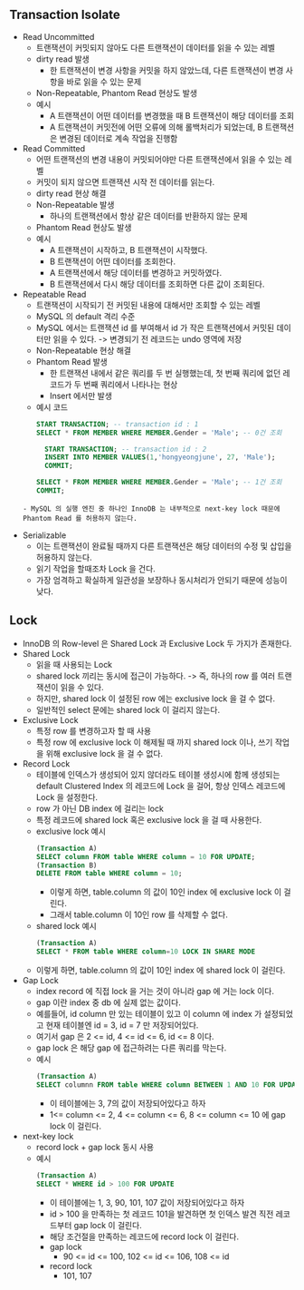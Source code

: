 ## Transaction Isolate
* Read Uncommitted
    - 트랜잭션이 커밋되지 않아도 다른 트랜잭션이 데이터를 읽을 수 있는 레벨
    - dirty read 발생
        - 한 트랜잭션이 변경 사항을 커밋을 하지 않았느데, 다른 트랜잭션이 변경 사항을 바로 읽을 수 있는 문제
    - Non-Repeatable, Phantom Read 현상도 발생
    - 예시
        - A 트랜잭션이 어떤 데이터를 변경했을 때 B 트랜잭션이 해당 데이터를 조회
        - A 트랜잭션이 커밋전에 어떤 오류에 의해 롤백처리가 되었는데, B 트랜잭션은 변경된 데이터로 계속 작업을 진행함
* Read Committed
    - 어떤 트랜잭션의 변경 내용이 커밋되어야만 다른 트랜잭션에서 읽을 수 있는 레벨
    - 커밋이 되지 않으면 트랜잭션 시작 전 데이터를 읽는다.
    - dirty read 현상 해결
    - Non-Repeatable 발생
        - 하나의 트랜잭션에서 항상 같은 데이터를 반환하지 않는 문제
    - Phantom Read 현상도 발생
    - 예시
        - A 트랜잭션이 시작하고, B 트랜잭션이 시작했다.
        - B 트랜잭션이 어떤 데이터를 조회한다.
        - A 트랜잭션에서 해당 데이터를 변경하고 커밋하였다.
        - B 트랜잭션에서 다시 해당 데이터를 조회하면 다른 값이 조회된다.
* Repeatable Read
    - 트랜잭션이 시작되기 전 커밋된 내용에 대해서만 조회할 수 있는 레벨
    - MySQL 의 default 격리 수준
    - MySQL 에서는 트랜잭션 id 를 부여해서 id 가 작은 트랜잭션에서 커밋된 데이터만 읽을 수 있다. -> 변경되기 전 레코드는 undo 영역에 저장
    - Non-Repeatable 현상 해결
    - Phantom Read 발생
        - 한 트랜잭션 내에서 같은 쿼리를 두 번 실행했는데, 첫 번째 쿼리에 없던 레코드가 두 번째 쿼리에서 나타나는 현상
        - Insert 에서만 발생
    - 예시 코드
      ```sql
      START TRANSACTION; -- transaction id : 1
      SELECT * FROM MEMBER WHERE MEMBER.Gender = 'Male'; -- 0건 조회
      
        START TRANSACTION; -- transaction id : 2
        INSERT INTO MEMBER VALUES(1,'hongyeongjune', 27, 'Male');
        COMMIT;
      
      SELECT * FROM MEMBER WHERE MEMBER.Gender = 'Male'; -- 1건 조회
      COMMIT;
  ```
  - MySQL 의 실행 엔진 중 하나인 InnoDB 는 내부적으로 next-key lock 때문에 Phantom Read 를 허용하지 않는다.
* Serializable
    - 이는 트랜잭션이 완료될 때까지 다른 트랜잭션은 해당 데이터의 수정 및 삽입을 허용하지 않는다.
    - 읽기 작업을 할때조차 Lock 을 건다.
    - 가장 엄격하고 확실하게 일관성을 보장하나 동시처리가 안되기 때문에 성능이 낮다.

## Lock
* InnoDB 의 Row-level 은 Shared Lock 과 Exclusive Lock 두 가지가 존재한다.
* Shared Lock
    - 읽을 때 사용되는 Lock
    - shared lock 끼리는 동시에 접근이 가능하다. -> 즉, 하나의 row 를 여러 트랜잭션이 읽을 수 있다.
    - 하지만, shared lock 이 설정된 row 에는 exclusive lock 을 걸 수 없다.
    - 일반적인 select 문에는 shared lock 이 걸리지 않는다.
* Exclusive Lock
    - 특정 row 를 변경하고자 할 때 사용
    - 특정 row 에 exclusive lock 이 해제될 때 까지 shared lock 이나, 쓰기 작업을 위해 exclusive lock 을 걸 수 없다.
* Record Lock
    - 테이블에 인덱스가 생성되어 있지 않더라도 테이블 생성시에 함께 생성되는 default Clustered Index 의 레코드에 Lock 을 걸어, 항상 인덱스 레코드에 Lock 을 설정한다.
    - row 가 아닌 DB index 에 걸리는 lock
    - 특정 레코드에 shared lock 혹은 exclusive lock 을 걸 때 사용한다.
    - exclusive lock 예시
      ```sql
      (Transaction A)
      SELECT column FROM table WHERE column = 10 FOR UPDATE;
      (Transaction B)
      DELETE FROM table WHERE column = 10;
      ```
        - 이렇게 하면, table.column 의 값이 10인 index 에 exclusive lock 이 걸린다.
        - 그래서 table.column 이 10인 row 를 삭제할 수 없다.
    - shared lock 예시
      ```sql
      (Transaction A)
      SELECT * FROM table WHERE column=10 LOCK IN SHARE MODE
      ```
    - 이렇게 하면, table.column 의 값이 10인 index 에 shared lock 이 걸린다.
* Gap Lock
    - index record 에 직접 lock 을 거는 것이 아니라 gap 에 거는 lock 이다.
    - gap 이란 index 중 db 에 실제 없는 값이다.
    - 예를들어, id column 만 있는 테이블이 있고 이 column 에 index 가 설정되었고 현재 테이블엔 id = 3, id = 7 만 저장되어있다.
    - 여기서 gap 은 2 <= id, 4 <= id <= 6, id <= 8 이다.
    - gap lock 은 해당 gap 에 접근하려는 다른 쿼리를 막는다.
    - 예시
      ```sql
      (Transaction A)
      SELECT columnn FROM table WHERE column BETWEEN 1 AND 10 FOR UPDATE;
      ```
        - 이 테이블에는 3, 7의 값이 저장되어있다고 하자
        - 1<= column <= 2, 4 <= column <= 6, 8 <= column <= 10 에 gap lock 이 걸린다.
* next-key lock
    - record lock + gap lock 동시 사용
    - 예시
      ```sql
      (Transaction A)
      SELECT * WHERE id > 100 FOR UPDATE
      ```
        - 이 테이블에는 1, 3, 90, 101, 107 값이 저장되어있다고 하자
        - id > 100 을 만족하는 첫 레코드 101을 발견하면 첫 인덱스 발견 직전 레코드부터 gap lock 이 걸린다.
        - 해당 조건절을 만족하는 레코드에 record lock 이 걸린다.
        - gap lock
            - 90 <= id <= 100, 102 <= id <= 106, 108 <= id
        - record lock
            - 101, 107
